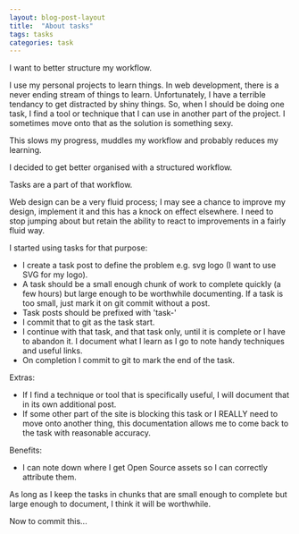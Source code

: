 ```yaml
---
layout: blog-post-layout
title:  "About tasks"
tags: tasks
categories: task
---
```


I want to better structure my workflow.

I use my personal projects to learn things. In web development, there is a never ending stream of things to learn. Unfortunately, I have a terrible tendancy to get distracted by shiny things. So, when I should be doing one task, I find a tool or technique that I can use in another part of the project. I sometimes move onto that as the solution is something sexy.

This slows my progress, muddles my workflow and probably reduces my learning.

I decided to get better organised with a structured workflow.

Tasks are a part of that workflow.

Web design can be a very fluid process; I may see a chance to improve my design, implement it and this has a knock on effect elsewhere. I need to stop jumping about but retain the ability to react to improvements in a fairly fluid way.

I started using tasks for that purpose:

* I create a task post to define the problem e.g. svg logo (I want to use SVG for my logo).
* A task should be a small enough chunk of work to complete quickly (a few hours) but large enough to be worthwhile documenting. If a task is too small, just mark it on git commit without a post.
* Task posts should be prefixed with 'task-'
* I commit that to git as the task start.
* I continue with that task, and that task only, until it is complete or I have to abandon it. I document what I learn as I go to note handy techniques and useful links.
* On completion I commit to git to mark the end of the task.

Extras:

* If I find a technique or tool that is specifically useful, I will document that in its own additional post.
* If some other part of the site is blocking this task or I REALLY need to move onto another thing, this documentation allows me to come back to the task with reasonable accuracy.

Benefits:

* I can note down where I get Open Source assets so I can correctly attribute them.

As long as I keep the tasks in chunks that are small enough to complete but large enough to document, I think it will be worthwhile.

Now to commit this...